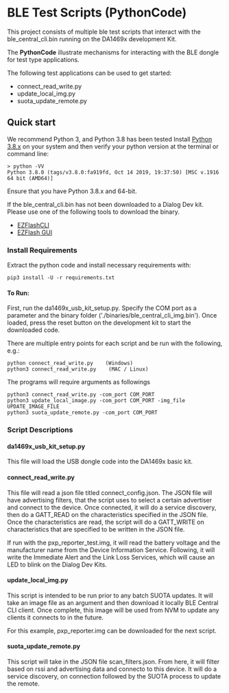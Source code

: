 # BLE Test Scripts (PythonCode)

This project consists of multiple ble test scripts that interact with the ble_central_cli.bin
running on the DA1469x development Kit.  

The **PythonCode** illustrate mechanisms for interacting with the BLE dongle for test type 
applications.

The following test applications can be used to get started:
- connect_read_write.py
- update_local_img.py
- suota_update_remote.py


## Quick start

We recommend Python 3, and Python 3.8 has been tested
Install [Python 3.8.x](https://www.python.org/) on your system and then verify
your python version at the terminal or command line:

    > python -VV
    Python 3.8.0 (tags/v3.8.0:fa919fd, Oct 14 2019, 19:37:50) [MSC v.1916 64 bit (AMD64)]

Ensure that you have Python 3.8.x  and 64-bit.

If the ble_central_cli.bin has not been downloaded to a Dialog Dev kit.  Please use one of 
the following tools to download the binary.

- [EZFlashCLI](https://pypi.org/project/ezFlashCLI/#files)
- [EZFlash GUI](https://github.com/ezflash/ezFlashApp)


### Install Requirements

Extract the python code and install necessary requirements with:

    pip3 install -U -r requirements.txt

#### To Run:

First, run the da1469x_usb_kit_setup.py.  Specify the COM port as a parameter and the binary folder
('./binaries/ble_central_cli_img.bin').  Once loaded, press the reset button on the development kit
to start the downloaded code. 

There are multiple entry points for each script and be run with the following, e.g.:

    python connect_read_write.py    (Windows)
    python3 connect_read_write.py    (MAC / Linux)

The programs will require arguments as followings

    python3 connect_read_write.py -com_port COM_PORT
    python3 update_local_image.py -com_port COM_PORT -img_file UPDATE_IMAGE_FILE
    python3 suota_update_remote.py -com_port COM_PORT

### Script Descriptions

#### da1469x_usb_kit_setup.py
This file will load the USB dongle code into the DA1469x basic kit.

#### connect_read_write.py

This file will read a json file titled connect_config.json.  The JSON file will have advertising
filters, that the script uses to select a certain advertiser and connect to the device.
Once connected, it will do a service discovery, then do a GATT_READ on the characteristics
specified in the JSON file.  Once the characteristics are read, the script will do a 
GATT_WRITE on characteristics that are specified to be written in the JSON file.  

If run with the pxp_reporter_test.img, it will read the battery voltage and the manufacturer
name from the Device Information Service.  Following, it will write the Immediate Alert and 
the Link Loss Services, which will cause an LED to blink on the Dialog Dev Kits.  

#### update_local_img.py

This script is intended to be run prior to any batch SUOTA updates.  It will take an image file
as an argument and then download it locally BLE Central CLI client.  Once complete, this 
image will be used from NVM to update any clients it connects to in the future. 

For this example, pxp_reporter.img can be downloaded for the next script.  

#### suota_update_remote.py 

This script will take in the JSON file scan_filters.json.  From here, it will filter based 
on rssi and advertising data and connecto to this device.  It will do a service discovery, 
on connection followed by the SUOTA process to update the remote.   


